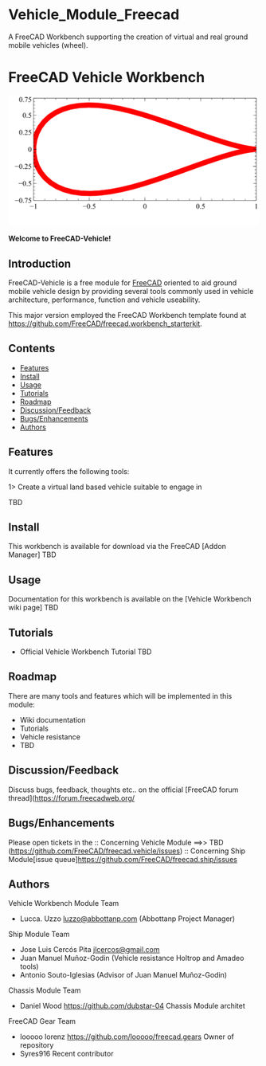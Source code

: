 # Vehicle_Module_Freecad
A FreeCAD Workbench supporting the creation of virtual and real ground mobile vehicles (wheel).

# FreeCAD Vehicle Workbench
                          
![Vehicle Workbench Logo](freecad/vehicle/resources/icons/VehicleWorkbench.svg)

**Welcome to FreeCAD-Vehicle!**

## Introduction
FreeCAD-Vehicle is a free module for [FreeCAD](https://www.freecadweb.org) oriented to aid ground mobile vehicle design by providing several tools commonly used in vehicle architecture, performance, function and vehicle useability.

This major version employed the FreeCAD Workbench template found at <https://github.com/FreeCAD/freecad.workbench_starterkit>.

## Contents
- [Features](#features)
- [Install](#install)
- [Usage](#usage)
- [Tutorials](#tutorials)
- [Roadmap](#roadmap)
- [Discussion/Feedback](#discussionfeedback)
- [Bugs/Enhancements](#bugsenhancements)
- [Authors](#authors)

## Features
It currently offers the following tools:

1> Create a virtual land based vehicle suitable to engage in 

TBD

## Install

This workbench is available for download via the FreeCAD [Addon Manager] TBD 

## Usage

Documentation for this workbench is available on the [Vehicle Workbench wiki page] TBD

## Tutorials

* Official Vehicle Workbench Tutorial TBD

## Roadmap

There are many tools and features which will be implemented in this module:

 - Wiki documentation
 - Tutorials
 - Vehicle resistance
 - TBD

## Discussion/Feedback

Discuss bugs, feedback, thoughts etc.. on the official [FreeCAD forum thread](https://forum.freecadweb.org/

## Bugs/Enhancements

Please open tickets in the 
:: Concerning Vehicle Module ==>> TBD (https://github.com/FreeCAD/freecad.vehicle/issues)
:: Concerning Ship Module[issue queue]https://github.com/FreeCAD/freecad.ship/issues

## Authors
Vehicle Workbench Module Team
 - Lucca. Uzzo <luzzo@abbottanp.com> (Abbottanp Project Manager)
 
 Ship Module Team
 - Jose Luis Cercós Pita <jlcercos@gmail.com>
 - Juan Manuel Muñoz-Godin (Vehicle resistance Holtrop and Amadeo tools)
 - Antonio Souto-Iglesias (Advisor of Juan Manuel Muñoz-Godin)
 
 Chassis Module Team
 - Daniel Wood <https://github.com/dubstar-04> Chassis Module architet

 FreeCAD Gear Team
  - looooo lorenz <https://github.com/looooo/freecad.gears> Owner of repository
  - Syres916 Recent contributor

 
